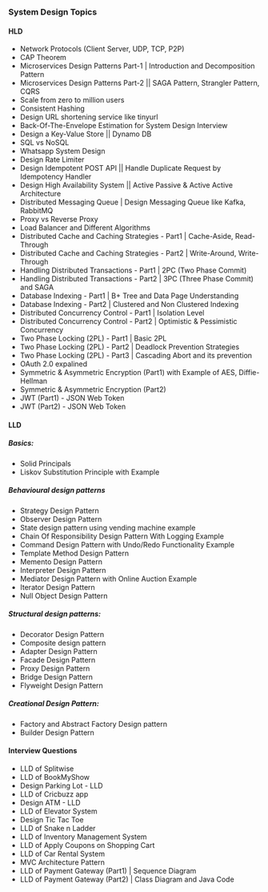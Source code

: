 ### System Design Topics

#### HLD
- Network Protocols (Client Server, UDP, TCP, P2P)
- CAP Theorem
- Microservices Design Patterns Part-1 | Introduction and Decomposition Pattern
- Microservices Design Patterns Part-2 || SAGA Pattern, Strangler Pattern, CQRS
- Scale from zero to million users
- Consistent Hashing
- Design URL shortening service like tinyurl
- Back-Of-The-Envelope Estimation for System Design Interview
- Design a Key-Value Store || Dynamo DB
- SQL vs NoSQL
- Whatsapp System Design
- Design Rate Limiter
- Design Idempotent POST API || Handle Duplicate Request by Idempotency Handler
- Design High Availability System || Active Passive & Active Active Architecture
- Distributed Messaging Queue | Design Messaging Queue like Kafka, RabbitMQ
- Proxy vs Reverse Proxy
- Load Balancer and Different Algorithms
- Distributed Cache and Caching Strategies - Part1 | Cache-Aside, Read-Through
- Distributed Cache and Caching Strategies - Part2 | Write-Around, Write-Through
- Handling Distributed Transactions - Part1 | 2PC (Two Phase Commit)
- Handling Distributed Transactions - Part2 | 3PC (Three Phase Commit) and SAGA
- Database Indexing - Part1 | B+ Tree and Data Page Understanding
- Database Indexing - Part2 | Clustered and Non Clustered Indexing
- Distributed Concurrency Control - Part1 | Isolation Level
- Distributed Concurrency Control - Part2 | Optimistic & Pessimistic Concurrency
- Two Phase Locking (2PL) - Part1 | Basic 2PL
- Two Phase Locking (2PL) - Part2 | Deadlock Prevention Strategies
- Two Phase Locking (2PL) - Part3 | Cascading Abort and its prevention
- OAuth 2.0 expalined
- Symmetric & Asymmetric Encryption (Part1) with Example of AES, Diffie-Hellman
- Symmetric & Asymmetric Encryption (Part2)
- JWT (Part1) - JSON Web Token
- JWT (Part2) - JSON Web Token



#### LLD
##### Basics:
- Solid Principals
- Liskov Substitution Principle with Example

##### Behavioural design patterns
- Strategy Design Pattern
- Observer Design Pattern
- State design pattern using vending machine example
- Chain Of Responsibility Design Pattern With Logging Example
- Command Design Pattern with Undo/Redo Functionality Example
- Template Method Design Pattern
- Memento Design Pattern
- Interpreter Design Pattern
- Mediator Design Pattern with Online Auction Example
- Iterator Design Pattern
- Null Object Design Pattern

##### Structural design patterns:
- Decorator Design Pattern
- Composite design pattern
- Adapter Design Pattern
- Facade Design Pattern
- Proxy Design Pattern
- Bridge Design Pattern
- Flyweight Design Pattern

##### Creational Design Pattern:
- Factory and Abstract Factory Design pattern
- Builder Design Pattern


#### Interview Questions
- LLD of Splitwise
- LLD of BookMyShow
- Design Parking Lot - LLD
- LLD of Cricbuzz app
- Design ATM - LLD
- LLD of Elevator System
- Design Tic Tac Toe
- LLD of Snake n Ladder
- LLD of Inventory Management System
- LLD of Apply Coupons on Shopping Cart
- LLD of Car Rental System
- MVC Architecture Pattern
- LLD of Payment Gateway (Part1) | Sequence Diagram
- LLD of Payment Gateway (Part2) | Class Diagram and Java Code

  
